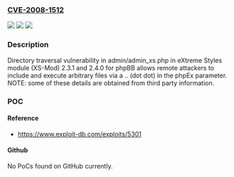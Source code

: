 ### [CVE-2008-1512](https://cve.mitre.org/cgi-bin/cvename.cgi?name=CVE-2008-1512)
![](https://img.shields.io/static/v1?label=Product&message=n%2Fa&color=blue)
![](https://img.shields.io/static/v1?label=Version&message=n%2Fa&color=blue)
![](https://img.shields.io/static/v1?label=Vulnerability&message=n%2Fa&color=brighgreen)

### Description

Directory traversal vulnerability in admin/admin_xs.php in eXtreme Styles module (XS-Mod) 2.3.1 and 2.4.0 for phpBB allows remote attackers to include and execute arbitrary files via a .. (dot dot) in the phpEx parameter. NOTE: some of these details are obtained from third party information.

### POC

#### Reference
- https://www.exploit-db.com/exploits/5301

#### Github
No PoCs found on GitHub currently.


